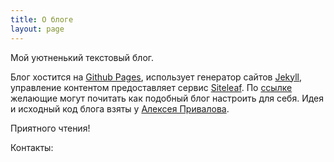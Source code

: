 ```yaml
---
title: О блоге
layout: page
---
```


Мой уютненький текстовый блог.

Блог хостится на [Github Pages](https://pages.github.com/), использует генератор сайтов [Jekyll](http://jekyllrb.com/), управление контентом предоставляет сервис [Siteleaf](https://www.siteleaf.com/). По [ссылке](sergknyz.github.io/setup-blog-on-github/) желающие могут почитать как подобный блог настроить для себя. Идея и исходный код блога взяты у [Алексея Привалова](http://alexprivalov.org/).

Приятного чтения!

Контакты: